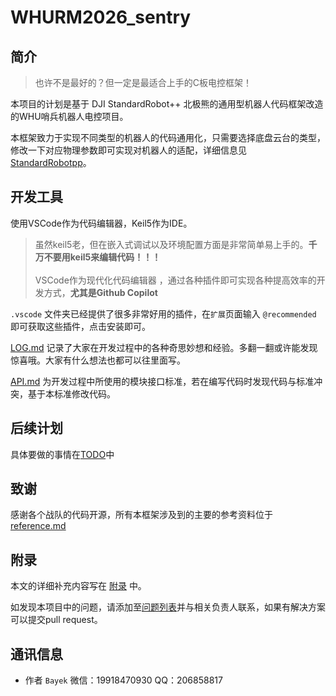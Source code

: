 # WHURM2026_sentry

<!-- <div align=center>

![Logo](./doc/pic/Logo6.png)

[![Author](https://img.shields.io/badge/Author-小企鹅-orange.svg)](https://gitee.com/Ljw0401)
[![Maintainer](https://img.shields.io/badge/Maintainer-YZX-orange.svg)](https://gitee.com/yuan-zaixiu)
[![Collaborator](https://img.shields.io/badge/Collaborator-WHR-orange.svg)](https://gitee.com/Harry_Wong)
[![Collaborator](https://img.shields.io/badge/Collaborator-furrry-orange.svg)](https://gitee.com/furrry)

![language](https://img.shields.io/badge/language-C-blue.svg)
![license](https://img.shields.io/badge/license-MIT-green.svg)

[![commit](https://svg.hamm.cn/gitee.svg?user=SMBU-POLARBEAR&project=StandardRobotpp&type=commit)](https://gitee.com/SMBU-POLARBEAR/StandardRobotpp)
[![fork](https://gitee.com/SMBU-POLARBEAR/StandardRobotpp/badge/fork.svg?theme=dark)](https://gitee.com/SMBU-POLARBEAR/StandardRobotpp)
[![star](https://gitee.com/SMBU-POLARBEAR/StandardRobotpp/badge/star.svg?theme=dark)](https://gitee.com/SMBU-POLARBEAR/StandardRobotpp)
[![release](https://svg.hamm.cn/gitee.svg?user=SMBU-POLARBEAR&project=StandardRobotpp&type=release)](https://gitee.com/SMBU-POLARBEAR/StandardRobotpp)

</div> -->

## 简介

> 也许不是最好的？但一定是最适合上手的C板电控框架！

本项目的计划是基于 DJI StandardRobot++ 北极熊的通用型机器人代码框架改造的WHU哨兵机器人电控项目。

本框架致力于实现不同类型的机器人的代码通用化，只需要选择底盘云台的类型，修改一下对应物理参数即可实现对机器人的适配，详细信息见[StandardRobotpp](./README1.md)。


## 开发工具

使用VSCode作为代码编辑器，Keil5作为IDE。
> 虽然keil5老，但在嵌入式调试以及环境配置方面是非常简单易上手的。**千万不要用keil5来编辑代码！！！**
\
\
> VSCode作为现代化代码编辑器 ，通过各种插件即可实现各种提高效率的开发方式，**尤其是Github Copilot**

`.vscode` 文件夹已经提供了很多非常好用的插件，在`扩展`页面输入 `@recommended` 即可获取这些插件，点击安装即可。

[LOG.md](./doc/LOG.md) 记录了大家在开发过程中的各种奇思妙想和经验。多翻一翻或许能发现惊喜哦。大家有什么想法也都可以往里面写。

[API.md](./doc/API.md) 为开发过程中所使用的模块接口标准，若在编写代码时发现代码与标准冲突，基于本标准修改代码。

## 后续计划

具体要做的事情在[TODO](./doc/TODO.md)中

## 致谢

感谢各个战队的代码开源，所有本框架涉及到的主要的参考资料位于[reference.md](./doc/reference.md)

## 附录

本文的详细补充内容写在 [附录](./doc/appendix.md) 中。

如发现本项目中的问题，请添加至[问题列表](./doc/questions.md)并与相关负责人联系，如果有解决方案可以提交pull request。

## 通讯信息

- 作者 `Bayek` 微信：19918470930 QQ：206858817
